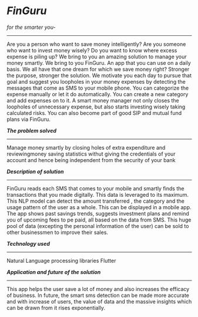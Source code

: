 # *FinGuru* 
*for the smarter you-*
***

Are you a person who want to save money intelligently? Are you someone who want to invest money wisely? Do you want to know where excess expense is piling up? We bring to you an amazing solution to manage your money smartly. We bring to you FinGuru. An app that you can use on a daily basis. We all have that one dream for which we save money right?  Stronger the purpose, stronger the solution. We motivate you each day to pursue that goal and suggest you loopholes in your money expenses by detecting the messages that come as SMS to your mobile phone. You can categorize the expense manually or let it do automatically. You can create a new category and add expenses on to it. A smart money manager not only closes the loopholes of unnecessary expense, but also starts investing wisely taking calculated risks. You can also become part of good SIP and mutual fund plans via FinGuru.

***The problem solved***
***
Manage money smartly by closing holes of extra expenditure and reviewingmoney saving statistics withut giving the credentials of your account and hence being independent from the security of your bank

***Description of solution***
***
FinGuru reads each SMS that comes to your mobile and smartly finds the transactions that you made digitally. This data is leveraged to its maximum. This NLP model can detect the amount transferred , the category and the usage pattern of the user as a whole. This can be displayed in a mobile app. The app shows past savings trends, suggests investment plans and remind you of upcoming fees to pe paid, all based on the data from SMS. This huge pool of data (excepting the personal information of the user) can be sold to other businessmen to improve their sales.

***Technology used***
***
Natural Language processing libraries
Flutter

***Application and future of the solution***
***
This app helps the user save a lot of money and also increases the efficacy of business. In future, the smart sms detection can be made more accurate and with increase of users, the value of data and the massive insights which can be drawn from it rises exponentially.

